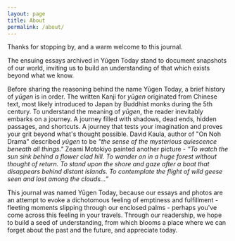 ```yaml
---
layout: page
title: About
permalink: /about/
---
```


<amp-img width="600" height="300" layout="responsive" src="/assets/images/fontForest1.jpg"></amp-img>
 
Thanks for stopping by, and a warm welcome to this journal.

The ensuing essays archived in Yūgen Today stand to document snapshots of our world, inviting us to build an understanding of that which exists beyond what we know.

Before sharing the reasoning behind  the name Yūgen Today, a brief history of *yūgen* is in order. The written Kanji for *yūgen* originated from Chinese text, most likely introduced to Japan by Buddhist monks during the 5th century. To understand the meaning of *yūgen*, the reader inevitably embarks on a journey. A journey filled with shadows, dead ends, hidden passages, and shortcuts. A journey that tests your imagination and proves your grit beyond what's thought possible. David Kaula, author of "On Noh Drama" described *yūgen* to be *"the sense of the mysterious quiescence beneath all things."* Zeami Motokiyo painted another picture - *“To watch the sun sink behind a flower clad hill. To wander on in a huge forest without thought of return. To stand upon the shore and gaze after a boat that disappears behind distant islands. To contemplate the flight of wild geese seen and lost among the clouds…”*

This journal was named Yūgen Today, because our essays and photos are an attempt to evoke a dichotomous feeling of emptiness and fulfillment - fleeting moments slipping through our enclosed palms - perhaps you've come across this feeling in your travels. Through our readership, we hope to build a seed of understanding, from which blooms a place where we can forget about the past and the future, and appreciate today.